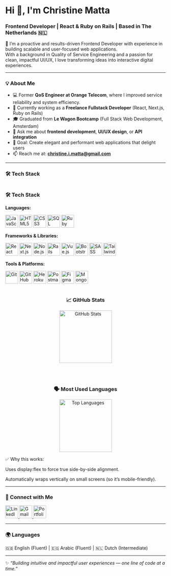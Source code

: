 # Hi 👋, I'm Christine Matta  
### Frontend Developer | React & Ruby on Rails | Based in The Netherlands 🇳🇱  

🚀 I’m a proactive and results-driven Frontend Developer with experience in building scalable and user-focused web applications.  
With a background in Quality of Service Engineering and a passion for clean, impactful UI/UX, I love transforming ideas into interactive digital experiences.  

---

### 💡 About Me  
- 💻 Former **QoS Engineer at Orange Telecom**, where I improved service reliability and system efficiency.
- 🧠 Currently working as a **Freelance Fullstack Developer** (React, Next.js, Ruby on Rails)  
- 🎓 Graduated from **Le Wagon Bootcamp** (Full Stack Web Development, Amsterdam)  
- 💬 Ask me about **frontend development**, **UI/UX design**, or **API integration**  
- 🎯 Goal: Create elegant and performant web applications that delight users  
- 📫 Reach me at: **christine.i.matta@gmail.com**  

---

  <h3>🛠️ Tech Stack</h3>
<div style="display: flex; flex-wrap: wrap; justify-content: space-between; align-items: flex-start;"> <!-- TECH STACK --> <div style="flex: 1; min-width: 320px;"> <h3>🛠️ Tech Stack</h3>

<b>Languages:</b><br/>

<p> <img src="https://cdn.jsdelivr.net/gh/devicons/devicon/icons/javascript/javascript-original.svg" width="40" height="40" alt="JavaScript"/> <img src="https://cdn.jsdelivr.net/gh/devicons/devicon/icons/html5/html5-original.svg" width="40" height="40" alt="HTML5"/> <img src="https://cdn.jsdelivr.net/gh/devicons/devicon/icons/css3/css3-original.svg" width="40" height="40" alt="CSS3"/> <img src="https://cdn.jsdelivr.net/gh/devicons/devicon/icons/mysql/mysql-original.svg" width="40" height="40" alt="SQL"/> <img src="https://cdn.jsdelivr.net/gh/devicons/devicon/icons/ruby/ruby-original.svg" width="40" height="40" alt="Ruby"/> </p>

<b>Frameworks & Libraries:</b><br/>

<p> <img src="https://cdn.jsdelivr.net/gh/devicons/devicon/icons/react/react-original.svg" width="40" height="40" alt="React"/> <img src="https://cdn.jsdelivr.net/gh/devicons/devicon/icons/nextjs/nextjs-original.svg" width="40" height="40" alt="Next.js"/> <img src="https://cdn.jsdelivr.net/gh/devicons/devicon/icons/nodejs/nodejs-plain-wordmark.svg" width="40" height="40" alt="Node.js"/> <img src="https://cdn.jsdelivr.net/gh/devicons/devicon/icons/rails/rails-original-wordmark.svg" width="40" height="40" alt="Rails"/> <img src="https://cdn.jsdelivr.net/gh/devicons/devicon/icons/vuejs/vuejs-original.svg" width="40" height="40" alt="Vue.js"/> <img src="https://cdn.jsdelivr.net/gh/devicons/devicon/icons/bootstrap/bootstrap-original.svg" width="40" height="40" alt="Bootstrap"/> <img src="https://cdn.jsdelivr.net/gh/devicons/devicon/icons/sass/sass-original.svg" width="40" height="40" alt="SASS"/> <img src="https://cdn.jsdelivr.net/gh/devicons/devicon/icons/tailwindcss/tailwindcss-original.svg" width="40" height="40" alt="Tailwind"/> </p>

<b>Tools & Platforms:</b><br/>

<p> <img src="https://cdn.jsdelivr.net/gh/devicons/devicon/icons/git/git-original.svg" width="40" height="40" alt="Git"/> <img src="https://cdn.jsdelivr.net/gh/devicons/devicon/icons/github/github-original.svg" width="40" height="40" alt="GitHub"/> <img src="https://cdn.jsdelivr.net/gh/devicons/devicon/icons/heroku/heroku-original.svg" width="40" height="40" alt="Heroku"/> <img src="https://cdn.jsdelivr.net/gh/devicons/devicon/icons/postman/postman-original.svg" width="40" height="40" alt="Postman/REST"/> <img src="https://cdn.jsdelivr.net/gh/devicons/devicon/icons/figma/figma-original.svg" width="40" height="40" alt="Figma"/> <img src="https://cdn.jsdelivr.net/gh/devicons/devicon/icons/mongodb/mongodb-original.svg" width="40" height="40" alt="MongoDB"/> </p> </div> <!-- GITHUB STATS --> <div style="flex: 1; min-width: 320px; text-align: center;"> <h3>📈 GitHub Stats</h3> <img src="https://github-readme-stats.vercel.app/api?username=christinematta&show_icons=true&theme=radical" height="165" alt="GitHub Stats"/>

<br/><br/>

<h3>🗣️ Most Used Languages</h3> <img src="https://github-readme-stats.vercel.app/api/top-langs/?username=christinematta&layout=compact&theme=radical" height="165" alt="Top Languages"/> </div> </div>

✅ Why this works:

Uses display:flex to force true side-by-side alignment.

Automatically wraps vertically on small screens (so it’s mobile-friendly).

---

### 🤝 Connect with Me  

<p align="left">
  <a href="https://www.linkedin.com/in/christinmatta" target="_blank">
    <img src="https://cdn.jsdelivr.net/gh/devicons/devicon/icons/linkedin/linkedin-original.svg" alt="LinkedIn" width="40" height="40"/>
  </a>
  <a href="mailto:christine.i.matta@gmail.com">
    <img src="https://cdn.jsdelivr.net/gh/devicons/devicon/icons/google/google-original.svg" alt="Gmail" width="40" height="40"/>
  </a>
  <a href="https://christine-matta-portfolio.pages.dev/" target="_blank">
    <img src="https://cdn.jsdelivr.net/gh/devicons/devicon/icons/chrome/chrome-original.svg" alt="Portfolio" width="40" height="40"/>
  </a>
</p>

---

### 🌍 Languages  
🇬🇧 English (Fluent) | 🇪🇬 Arabic (Fluent) | 🇳🇱 Dutch (Intermediate)

---

✨ *“Building intuitive and impactful user experiences — one line of code at a time.”*  
